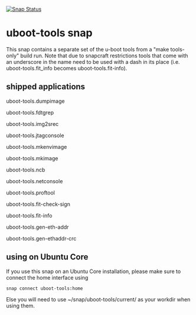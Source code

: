 [![Snap Status](https://build.snapcraft.io/badge/ogra1/uboot-tools-snap.svg)](https://build.snapcraft.io/user/ogra1/uboot-tools-snap)

# uboot-tools snap

This snap contains a separate set of the u-boot tools from a
"make tools-only" build run. Note that due to snapcraft restrictions
tools that come with an underscore in the name need to be used with a dash
in its place (i.e. uboot-tools.fit_info becomes uboot-tools.fit-info).

## shipped applications

uboot-tools.dumpimage

uboot-tools.fdtgrep

uboot-tools.img2srec

uboot-tools.jtagconsole

uboot-tools.mkenvimage

uboot-tools.mkimage

uboot-tools.ncb

uboot-tools.netconsole

uboot-tools.proftool

uboot-tools.fit-check-sign

uboot-tools.fit-info

uboot-tools.gen-eth-addr

uboot-tools.gen-ethaddr-crc

## using on Ubuntu Core

If you use this snap on an Ubuntu Core installation, please make sure to connect the home interface using

```snap connect uboot-tools:home```

Else you will need to use ~/snap/uboot-tools/current/ as your workdir when using them.
